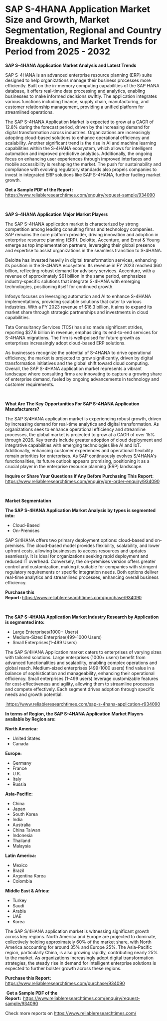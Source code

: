 <p><h1>SAP S-4HANA Application Market Size and Growth, Market Segmentation, Regional and Country Breakdowns, and Market Trends for Period from 2025 -  2032</h1></p><p><strong>SAP S-4HANA Application Market Analysis and Latest Trends</strong></p>
<p><p>SAP S-4HANA is an advanced enterprise resource planning (ERP) suite designed to help organizations manage their business processes more efficiently. Built on the in-memory computing capabilities of the SAP HANA database, it offers real-time data processing and analytics, enabling businesses to make informed decisions swiftly. The application integrates various functions including finance, supply chain, manufacturing, and customer relationship management, providing a unified platform for streamlined operations.</p><p>The SAP S-4HANA Application Market is expected to grow at a CAGR of 12.8% during the forecast period, driven by the increasing demand for digital transformation across industries. Organizations are increasingly adopting cloud-based solutions to enhance operational efficiency and scalability. Another significant trend is the rise in AI and machine learning capabilities within the S-4HANA ecosystem, which allows for intelligent automation and improved predictive analytics. Additionally, the ongoing focus on enhancing user experiences through improved interfaces and mobile accessibility is reshaping the market. The push for sustainability and compliance with evolving regulatory standards also propels companies to invest in integrated ERP solutions like SAP S-4HANA, further fueling market growth.</p></p>
<p><strong>Get a Sample PDF of the Report:&nbsp;</strong> <a href="https://www.reliableresearchtimes.com/enquiry/request-sample/934090?utm_campaign=3317&utm_medium=2&utm_source=Github&utm_content=ia&utm_term=11032025&utm_id=sap-s-4hana-application">https://www.reliableresearchtimes.com/enquiry/request-sample/934090</a></p>
<p>&nbsp;</p>
<p><strong>SAP S-4HANA Application Major Market Players</strong></p>
<p><p>The SAP S-4HANA application market is characterized by strong competition among leading consulting firms and technology companies. SAP remains the core platform provider, driving innovation and adoption in enterprise resource planning (ERP). Deloitte, Accenture, and Ernst & Young emerge as top implementation partners, leveraging their global presence and expertise to assist organizations in the seamless transition to S-4HANA.</p><p>Deloitte has invested heavily in digital transformation services, enhancing its position in the S-4HANA ecosystem. Its revenue in FY 2023 reached $60 billion, reflecting robust demand for advisory services. Accenture, with a revenue of approximately $61 billion in the same period, emphasizes industry-specific solutions that integrate S-4HANA with emerging technologies, positioning itself for continued growth.</p><p>Infosys focuses on leveraging automation and AI to enhance S-4HANA implementations, providing scalable solutions that cater to various industries. With a FY 2023 revenue of $16.3 billion, it aims to expand its market share through strategic partnerships and investments in cloud capabilities.</p><p>Tata Consultancy Services (TCS) has also made significant strides, reporting $27.6 billion in revenue, emphasizing its end-to-end services for S-4HANA migrations. The firm is well-poised for future growth as enterprises increasingly adopt cloud-based ERP solutions.</p><p>As businesses recognize the potential of S-4HANA to drive operational efficiency, the market is projected to grow significantly, driven by digital transformation initiatives and the global shift toward cloud computing. Overall, the SAP S-4HANA application market represents a vibrant landscape where consulting firms are innovating to capture a growing share of enterprise demand, fueled by ongoing advancements in technology and customer requirements.</p></p>
<p>&nbsp;</p>
<p><strong>What Are The Key Opportunities For SAP S-4HANA Application Manufacturers?</strong></p>
<p><p>The SAP S/4HANA application market is experiencing robust growth, driven by increasing demand for real-time analytics and digital transformation. As organizations seek to enhance operational efficiency and streamline processes, the global market is projected to grow at a CAGR of over 15% through 2026. Key trends include greater adoption of cloud deployment and integrative capabilities with emerging technologies like AI and IoT. Additionally, enhancing customer experiences and operational flexibility remain priorities for enterprises. As SAP continuously evolves S/4HANA's functionalities, its future outlook appears promising, positioning it as a crucial player in the enterprise resource planning (ERP) landscape.</p></p>
<p><strong>Inquire or Share Your Questions If Any Before Purchasing This Report:</strong> <a href="https://www.reliableresearchtimes.com/enquiry/pre-order-enquiry/934090?utm_campaign=3317&utm_medium=2&utm_source=Github&utm_content=ia&utm_term=11032025&utm_id=sap-s-4hana-application">https://www.reliableresearchtimes.com/enquiry/pre-order-enquiry/934090</a></p>
<p>&nbsp;</p>
<p><strong>Market Segmentation</strong></p>
<p><strong>The SAP S-4HANA Application Market Analysis by types is segmented into:</strong></p>
<p><ul><li>Cloud-Based</li><li>On-Premises</li></ul></p>
<p><p>SAP S/4HANA offers two primary deployment options: cloud-based and on-premises. The cloud-based model provides flexibility, scalability, and lower upfront costs, allowing businesses to access resources and updates seamlessly. It is ideal for organizations seeking rapid deployment and reduced IT overhead. Conversely, the on-premises version offers greater control and customization, making it suitable for companies with stringent regulatory requirements or specific integration needs. Both options deliver real-time analytics and streamlined processes, enhancing overall business efficiency.</p></p>
<p><strong>Purchase this Report:&nbsp;</strong><a href="https://www.reliableresearchtimes.com/purchase/934090?utm_campaign=3317&utm_medium=2&utm_source=Github&utm_content=ia&utm_term=11032025&utm_id=sap-s-4hana-application">https://www.reliableresearchtimes.com/purchase/934090</a></p>
<p>&nbsp;</p>
<p><strong>The SAP S-4HANA Application Market Industry Research by Application is segmented into:</strong></p>
<p><ul><li>Large Enterprises(1000+ Users)</li><li>Medium-Sized Enterprise(499-1000 Users)</li><li>Small Enterprises(1-499 Users)</li></ul></p>
<p><p>The SAP S/4HANA Application market caters to enterprises of varying sizes with tailored solutions. Large enterprises (1000+ users) benefit from advanced functionalities and scalability, enabling complex operations and global reach. Medium-sized enterprises (499-1000 users) find value in a balance of sophistication and manageability, enhancing their operational efficiency. Small enterprises (1-499 users) leverage customizable features for cost-effectiveness and agility, allowing them to streamline processes and compete effectively. Each segment drives adoption through specific needs and growth potential.</p></p>
<p><a href="https://www.reliableresearchtimes.com/sap-s-4hana-application-r934090?utm_campaign=3317&utm_medium=2&utm_source=Github&utm_content=ia&utm_term=11032025&utm_id=sap-s-4hana-application">&nbsp;https://www.reliableresearchtimes.com/sap-s-4hana-application-r934090</a></p>
<p><strong>In terms of Region, the SAP S-4HANA Application Market Players available by Region are:</strong></p>
<p>
    <p> <strong> North America: </strong>
        <ul>
            <li>United States</li>
            <li>Canada</li>
        </ul>
        </p> 
    <p> <strong> Europe: </strong>
        <ul>
            <li>Germany</li>
            <li>France</li>
            <li>U.K.</li>
            <li>Italy</li>
            <li>Russia</li>
        </ul>
        </p> 
    <p> <strong> Asia-Pacific: </strong>
        <ul>
            <li>China</li>
            <li>Japan</li>
            <li>South Korea</li>
            <li>India</li>
            <li>Australia</li>
            <li>China Taiwan</li>
            <li>Indonesia</li>
            <li>Thailand</li>
            <li>Malaysia</li>
        </ul>
        </p> 
    <p> <strong> Latin America: </strong>
        <ul>
            <li>Mexico</li>
            <li>Brazil</li>
            <li>Argentina Korea</li>
            <li>Colombia</li>
        </ul>
        </p> 
    <p> <strong> Middle East & Africa: </strong>
        <ul>
            <li>Turkey</li>
            <li>Saudi</li>
            <li>Arabia</li>
            <li>UAE</li>
            <li>Korea</li>
        </ul>
    </p>
    </p>
<p><p>The SAP S/4HANA application market is witnessing significant growth across key regions. North America and Europe are projected to dominate, collectively holding approximately 60% of the market share, with North America accounting for around 35% and Europe 25%. The Asia-Pacific region, particularly China, is also growing rapidly, contributing nearly 25% to the market. As organizations increasingly adopt digital transformation strategies, the steady rise in demand for intelligent enterprise solutions is expected to further bolster growth across these regions.</p></p>
<p><strong>Purchase this Report: </strong><a href="https://www.reliableresearchtimes.com/purchase/934090?utm_campaign=3317&utm_medium=2&utm_source=Github&utm_content=ia&utm_term=11032025&utm_id=sap-s-4hana-application">https://www.reliableresearchtimes.com/purchase/934090</a></p>
<p>&nbsp;<strong>Get a Sample PDF of the Report:&nbsp;&nbsp;</strong><a href="https://www.reliableresearchtimes.com/enquiry/request-sample/934090?utm_campaign=3317&utm_medium=2&utm_source=Github&utm_content=ia&utm_term=11032025&utm_id=sap-s-4hana-application">https://www.reliableresearchtimes.com/enquiry/request-sample/934090</a></p>
<p><strong></strong></p>
<p>Check more reports on <a href="https://www.reliableresearchtimes.com/?utm_campaign=3317&utm_medium=2&utm_source=Github&utm_content=ia&utm_term=11032025&utm_id=sap-s-4hana-application">https://www.reliableresearchtimes.com/</a></p>